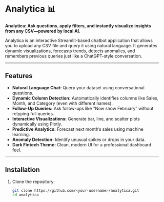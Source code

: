 # Analytica 📊
**Analytica: Ask questions, apply filters, and instantly visualize insights from any CSV—powered by local AI.**

Analytica is an interactive Streamlit-based chatbot application that allows you to upload any CSV file and query it using natural language. It generates dynamic visualizations, forecasts trends, detects anomalies, and remembers previous queries just like a ChatGPT-style conversation.

---

## **Features**
- **Natural Language Chat:** Query your dataset using conversational questions.
- **Dynamic Column Detection:** Automatically identifies columns like Sales, Month, and Category (even with different names).
- **Follow-Up Queries:** Ask follow-ups like “Now show February” without retyping full queries.
- **Interactive Visualizations:** Generate bar, line, and scatter plots dynamically using Plotly.
- **Predictive Analytics:** Forecast next month’s sales using machine learning.
- **Anomaly Detection:** Identify unusual spikes or drops in your data.
- **Dark Fintech Theme:** Clean, modern UI for a professional dashboard feel.

---

## **Installation**
1. Clone the repository:
   ```bash
   git clone https://github.com/<your-username>/analytica.git
   cd analytica
